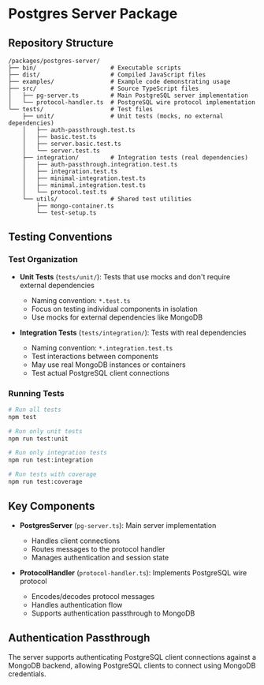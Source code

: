 # Postgres Server Package

## Repository Structure
```
/packages/postgres-server/
├── bin/                     # Executable scripts
├── dist/                    # Compiled JavaScript files
├── examples/                # Example code demonstrating usage
├── src/                     # Source TypeScript files
│   ├── pg-server.ts         # Main PostgreSQL server implementation
│   └── protocol-handler.ts  # PostgreSQL wire protocol implementation
└── tests/                   # Test files
    ├── unit/                # Unit tests (mocks, no external dependencies)
    │   ├── auth-passthrough.test.ts
    │   ├── basic.test.ts
    │   ├── server.basic.test.ts
    │   └── server.test.ts
    ├── integration/         # Integration tests (real dependencies)
    │   ├── auth-passthrough.integration.test.ts
    │   ├── integration.test.ts
    │   ├── minimal-integration.test.ts
    │   ├── minimal.integration.test.ts
    │   └── protocol.test.ts
    └── utils/               # Shared test utilities
        ├── mongo-container.ts
        └── test-setup.ts
```

## Testing Conventions

### Test Organization
- **Unit Tests** (`tests/unit/`): Tests that use mocks and don't require external dependencies
  - Naming convention: `*.test.ts`
  - Focus on testing individual components in isolation
  - Use mocks for external dependencies like MongoDB

- **Integration Tests** (`tests/integration/`): Tests with real dependencies
  - Naming convention: `*.integration.test.ts`
  - Test interactions between components
  - May use real MongoDB instances or containers
  - Test actual PostgreSQL client connections

### Running Tests
```bash
# Run all tests
npm test

# Run only unit tests
npm run test:unit

# Run only integration tests
npm run test:integration

# Run tests with coverage
npm run test:coverage
```

## Key Components

- **PostgresServer** (`pg-server.ts`): Main server implementation
  - Handles client connections
  - Routes messages to the protocol handler
  - Manages authentication and session state

- **ProtocolHandler** (`protocol-handler.ts`): Implements PostgreSQL wire protocol
  - Encodes/decodes protocol messages
  - Handles authentication flow
  - Supports authentication passthrough to MongoDB

## Authentication Passthrough

The server supports authenticating PostgreSQL client connections against a MongoDB backend, allowing PostgreSQL clients to connect using MongoDB credentials.